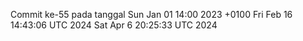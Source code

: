 Commit ke-55 pada tanggal Sun Jan 01 14:00 2023 +0100
Fri Feb 16 14:43:06 UTC 2024
Sat Apr  6 20:25:33 UTC 2024
